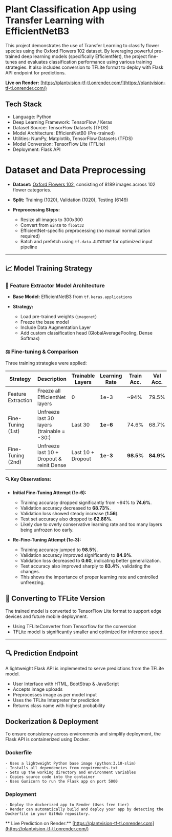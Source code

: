 # Plant Classification App using Transfer Learning with EfficientNetB3

This project demonstrates the use of Transfer Learning to classify flower species using the Oxford Flowers 102 dataset. By leveraging powerful pre-trained deep learning models (specifically EfficientNet), the project fine-tunes and evaluates classification performance using various training strategies. It also includes conversion to TFLite format to deploy with Flask API endpoint for predictions.

**Live on Render:**  [https://plantvision-tf-tl.onrender.com/](https://plantvision-tf-tl.onrender.com/)

## Tech Stack
- Language: Python
- Deep Learning Framework: TensorFlow / Keras
- Dataset Source: TensorFlow Datasets (TFDS)
- Model Architecture: EfficientNetB0 (Pre-trained)
- Utilities: NumPy, Matplotlib, TensorFlow Datasets (TFDS)
- Model Conversion: TensorFlow Lite (TFLite)
- Deployment: Flask API
  

# Dataset and Data Preprocessing

* **Dataset:** [Oxford Flowers 102](https://www.robots.ox.ac.uk/~vgg/data/flowers/102/), consisting of 8189 images across 102 flower categories.
* **Split:** Training (1020), Validation (1020), Testing (6149)
* **Preprocessing Steps:**

  * Resize all images to 300x300
  * Convert from `uint8` to `float32`
  * EfficientNet-specific preprocessing (no manual normalization required)
  * Batch and prefetch using `tf.data.AUTOTUNE` for optimized input pipeline

---

## 📈 Model Training Strategy

### 🔢 Feature Extractor Model Architecture

* **Base Model:** EfficientNetB3 from `tf.keras.applications`
* **Strategy:**

  * Load pre-trained weights (`imagenet`)
  * Freeze the base model
  * Include Data Augmentation Layer
  * Add custom classification head (GlobalAveragePooling, Dense Softmax)

### ⚖️ Fine-tuning & Comparison

Three training strategies were applied:

| Strategy           | Description                                | Trainable Layers  | Learning Rate | Train Acc. | Val Acc.  | Test Acc. | Val Loss | Test Loss |
| ------------------ | ------------------------------------------ | ----------------- | ------------- | ---------- | --------- | --------- | -------- | --------- |
| Feature Extraction | Freeze all EfficientNet layers             | 0                 | 1e-3          | \~94%      | 79.5%     | \~74%     | \~0.65   | -         |
| Fine-Tuning (1st)  | Unfreeze last 30 layers (trainable = -30:) | Last 30           | **1e-6**      | 74.6%      | 68.7%     | 62.9%     | 1.56     | 1.75      |
| Fine-Tuning (2nd)  | Unfreeze last 10 + Dropout & reinit Dense  | Last 10 + Dropout | **1e-3**      | **98.5%**  | **84.9%** | **83.4%** | 0.60     | 0.61      |

#### 🔍 Key Observations:

* **Initial Fine-Tuning Attempt (1e-6):**

  * Training accuracy dropped significantly from \~94% to **74.6%**.
  * Validation accuracy decreased to **68.73%**.
  * Validation loss showed steady increase (**1.56**).
  * Test set accuracy also dropped to **62.86%**.
  * Likely due to overly conservative learning rate and too many layers being unfrozen too early.

* **Re-Fine-Tuning Attempt (1e-3):**

  * Training accuracy jumped to **98.5%**.
  * Validation accuracy improved significantly to **84.9%**.
  * Validation loss decreased to **0.60**, indicating better generalization.
  * Test accuracy also improved sharply to **83.4%**, validating the changes.
  * This shows the importance of proper learning rate and controlled unfreezing.


## 🔄 Converting to TFLite Version

The trained model is converted to TensorFlow Lite format to support edge devices and future mobile deployment.
* Using TFLiteConverter from Tensorflow for the conversion
* TFLite model is significantly smaller and optimized for inference speed.

---


## 🔍 Prediction Endpoint

A lightweight Flask API is implemented to serve predictions from the TFLite model.

* User Interface with HTML, BootStrap & JavaScript
* Accepts image uploads
* Preprocesses image as per model input
* Uses the TFLite Interpreter for prediction
* Returns class name with highest probability


## Dockerization & Deployment
To ensure consistency across environments and simplify deployment, the Flask API is containerized using Docker.
  ### Dockerfile
    - Uses a lightweight Python base image (python:3.10-slim)
    - Installs all dependencies from requirements.txt
    - Sets up the working directory and environment variables
    - Copies source code into the container
    - Uses Gunicorn to run the Flask app on port 5000
  ### Deployment
    - Deploy the dockerized app to Render (Uses free tier)
    - Render can automatically build and deploy your app by detecting the Dockerfile in your GitHub repository.

  ** Live Prediction on Render:**  [https://plantvision-tf-tl.onrender.com](https://plantvision-tf-tl.onrender.com/)
